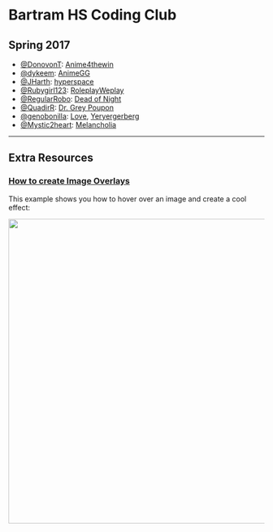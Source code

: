 # Bartram HS Coding Club

## Spring 2017

- [@DonovonT](https://www.github.com/DonovonT): [Anime4thewin](https://donovont.github.io/Anime4thewin/)
- [@dykeem](https://www.github.com/dykeem): [AnimeGG](https://dykeem.github.io/AnimeGG/)
- [@JHarth](https://www.github.com/JHarth): [hyperspace](https://jharth.github.io/hyperspace/)
- [@Rubygirl123](https://www.github.com/Rubygirl123): [RoleplayWeplay](https://rubygirl123.github.io/RoleplayWeplay/)
- [@RegularRobo](https://www.github.com/regularrobo): [Dead of Night](https://regularrobo.github.io/dead-of-night/)
- [@QuadirR](https://www.github.com/QuadirR): [Dr. Grey Poupon](https://quadirr.github.io/Dr.-Grey-Poupon/)
- [@genobonilla](https://www.github.com/genobonilla): [Love](https://genobonilla.github.io/tmlsw), [Yeryergerberg](https://genobonilla.github.io/yeryergerberg-/)
- [@Mystic2heart](https://www.github.com/Mystic2heart): [Melancholia](https://mystic2heart.github.io/asilaj/)

---

## Extra Resources

### [How to create Image Overlays](https://www.w3schools.com/howto/howto_css_image_overlay.asp)

This example shows you how to hover over an image and create a cool effect:

<div style="text-align: center"><a href="https://www.w3schools.com/howto/howto_css_image_overlay.asp"><img src="https://cloud.githubusercontent.com/assets/6895471/25972939/01da24c0-3670-11e7-9313-f1e046a0abe4.gif" width="600px" /></a></div>
